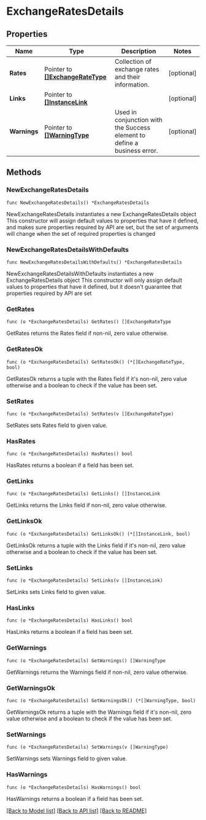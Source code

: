 # ExchangeRatesDetails

## Properties

Name | Type | Description | Notes
------------ | ------------- | ------------- | -------------
**Rates** | Pointer to [**[]ExchangeRateType**](ExchangeRateType.md) | Collection of exchange rates and their information. | [optional] 
**Links** | Pointer to [**[]InstanceLink**](InstanceLink.md) |  | [optional] 
**Warnings** | Pointer to [**[]WarningType**](WarningType.md) | Used in conjunction with the Success element to define a business error. | [optional] 

## Methods

### NewExchangeRatesDetails

`func NewExchangeRatesDetails() *ExchangeRatesDetails`

NewExchangeRatesDetails instantiates a new ExchangeRatesDetails object
This constructor will assign default values to properties that have it defined,
and makes sure properties required by API are set, but the set of arguments
will change when the set of required properties is changed

### NewExchangeRatesDetailsWithDefaults

`func NewExchangeRatesDetailsWithDefaults() *ExchangeRatesDetails`

NewExchangeRatesDetailsWithDefaults instantiates a new ExchangeRatesDetails object
This constructor will only assign default values to properties that have it defined,
but it doesn't guarantee that properties required by API are set

### GetRates

`func (o *ExchangeRatesDetails) GetRates() []ExchangeRateType`

GetRates returns the Rates field if non-nil, zero value otherwise.

### GetRatesOk

`func (o *ExchangeRatesDetails) GetRatesOk() (*[]ExchangeRateType, bool)`

GetRatesOk returns a tuple with the Rates field if it's non-nil, zero value otherwise
and a boolean to check if the value has been set.

### SetRates

`func (o *ExchangeRatesDetails) SetRates(v []ExchangeRateType)`

SetRates sets Rates field to given value.

### HasRates

`func (o *ExchangeRatesDetails) HasRates() bool`

HasRates returns a boolean if a field has been set.

### GetLinks

`func (o *ExchangeRatesDetails) GetLinks() []InstanceLink`

GetLinks returns the Links field if non-nil, zero value otherwise.

### GetLinksOk

`func (o *ExchangeRatesDetails) GetLinksOk() (*[]InstanceLink, bool)`

GetLinksOk returns a tuple with the Links field if it's non-nil, zero value otherwise
and a boolean to check if the value has been set.

### SetLinks

`func (o *ExchangeRatesDetails) SetLinks(v []InstanceLink)`

SetLinks sets Links field to given value.

### HasLinks

`func (o *ExchangeRatesDetails) HasLinks() bool`

HasLinks returns a boolean if a field has been set.

### GetWarnings

`func (o *ExchangeRatesDetails) GetWarnings() []WarningType`

GetWarnings returns the Warnings field if non-nil, zero value otherwise.

### GetWarningsOk

`func (o *ExchangeRatesDetails) GetWarningsOk() (*[]WarningType, bool)`

GetWarningsOk returns a tuple with the Warnings field if it's non-nil, zero value otherwise
and a boolean to check if the value has been set.

### SetWarnings

`func (o *ExchangeRatesDetails) SetWarnings(v []WarningType)`

SetWarnings sets Warnings field to given value.

### HasWarnings

`func (o *ExchangeRatesDetails) HasWarnings() bool`

HasWarnings returns a boolean if a field has been set.


[[Back to Model list]](../README.md#documentation-for-models) [[Back to API list]](../README.md#documentation-for-api-endpoints) [[Back to README]](../README.md)


